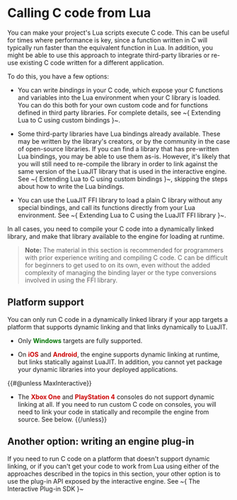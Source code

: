 # Calling C code from Lua

You can make your project's Lua scripts execute C code. This can be useful for times where performance is key, since a function written in C will typically run faster than the equivalent function in Lua. In addition, you might be able to use this approach to integrate third-party libraries or re-use existing C code written for a different application.

To do this, you have a few options:

-	You can write *bindings* in your C code, which expose your C functions and variables into the Lua environment when your C library is loaded. You can do this both for your own custom code and for functions defined in third party libraries. For complete details, see ~{ Extending Lua to C using custom bindings }~.

-	Some third-party libraries have Lua bindings already available. These may be written by the library's creators, or by the community in the case of open-source libraries. If you can find a library that has pre-written Lua bindings, you may be able to use them as-is. However, it's likely that you will still need to re-compile the library in order to link against the same version of the LuaJIT library that is used in the interactive engine. See ~{ Extending Lua to C using custom bindings }~, skipping the steps about how to write the Lua bindings.

-	You can use the LuaJIT FFI library to load a plain C library without any special bindings, and call its functions directly from your Lua environment. See ~{ Extending Lua to C using the LuaJIT FFI library }~.

In all cases, you need to compile your C code into a dynamically linked library, and make that library available to the engine for loading at runtime.

>	**Note:** The material in this section is recommended for programmers with prior experience writing and compiling C code. C can be difficult for beginners to get used to on its own, even without the added complexity of managing the binding layer or the type conversions involved in using the FFI library.

## Platform support

You can only run C code in a dynamically linked library if your app targets a platform that supports dynamic linking and that links dynamically to LuaJIT.

-	Only <span style="color:#007700">**Windows**</span> targets are fully supported.

-	On <span style="color:#CC0000">**iOS**</span> and <span style="color:#CC0000">**Android**</span>, the engine supports dynamic linking at runtime, but links statically against LuaJIT. In addition, you cannot yet package your dynamic libraries into your deployed applications.

{{#@unless MaxInteractive}}
-	The <span style="color:#CC0000">**Xbox One**</span> and <span style="color:#CC0000">**PlayStation 4**</span> consoles do not support dynamic linking at all. If you need to run custom C code on consoles, you will need to link your code in statically and recompile the engine from source. See below.
{{/unless}}

## Another option: writing an engine plug-in

If you need to run C code on a platform that doesn't support dynamic linking, or if you can't get your code to work from Lua using either of the approaches described in the topics in this section, your other option is to use the plug-in API exposed by the interactive engine. See ~{ The Interactive Plug-in SDK }~
